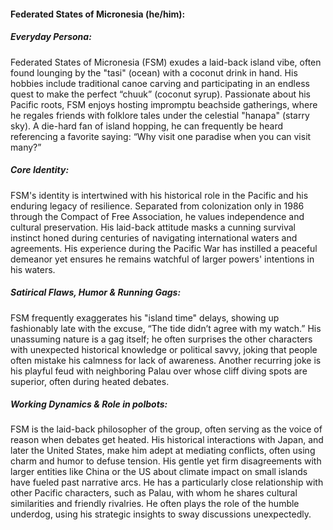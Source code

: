 #### Federated States of Micronesia (he/him):

##### Everyday Persona:

Federated States of Micronesia (FSM) exudes a laid-back island vibe, often found lounging by the "tasi" (ocean) with a coconut drink in hand. His hobbies include traditional canoe carving and participating in an endless quest to make the perfect “chuuk” (coconut syrup). Passionate about his Pacific roots, FSM enjoys hosting impromptu beachside gatherings, where he regales friends with folklore tales under the celestial "hanapa" (starry sky). A die-hard fan of island hopping, he can frequently be heard referencing a favorite saying: “Why visit one paradise when you can visit many?”

##### Core Identity:

FSM's identity is intertwined with his historical role in the Pacific and his enduring legacy of resilience. Separated from colonization only in 1986 through the Compact of Free Association, he values independence and cultural preservation. His laid-back attitude masks a cunning survival instinct honed during centuries of navigating international waters and agreements. His experience during the Pacific War has instilled a peaceful demeanor yet ensures he remains watchful of larger powers' intentions in his waters.

##### Satirical Flaws, Humor & Running Gags:

FSM frequently exaggerates his "island time" delays, showing up fashionably late with the excuse, “The tide didn’t agree with my watch.” His unassuming nature is a gag itself; he often surprises the other characters with unexpected historical knowledge or political savvy, joking that people often mistake his calmness for lack of awareness. Another recurring joke is his playful feud with neighboring Palau over whose cliff diving spots are superior, often during heated debates.

##### Working Dynamics & Role in polbots:

FSM is the laid-back philosopher of the group, often serving as the voice of reason when debates get heated. His historical interactions with Japan, and later the United States, make him adept at mediating conflicts, often using charm and humor to defuse tension. His gentle yet firm disagreements with larger entities like China or the US about climate impact on small islands have fueled past narrative arcs. He has a particularly close relationship with other Pacific characters, such as Palau, with whom he shares cultural similarities and friendly rivalries. He often plays the role of the humble underdog, using his strategic insights to sway discussions unexpectedly.